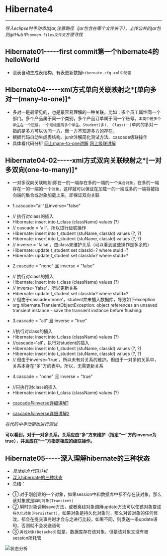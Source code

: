 ﻿# Hibernate4 #
---
*导入eclipse时手动添加jar,注意路径（jar包含在哪个文件夹下），上传公共的jar包到gitHub中`common-files文件夹`方便寻找*
## Hibernate01-----first commit第一个hibernate4的helloWorld
* 没表自动生成表结构，有表更新数据`hibernate.cfg.xml中配置`

## Hibernate04-----xml方式单向关联映射之*[单向多对一(many-to-one)]*
* 多对一是最常见的，也是最容易理解的一种关联。比如：多个员工属性同一个部门。多个产品属于同一个类别，多个产品订单属于同一个账号。`本类中是多个学生在一个班级，一个班级里有多个学生。Student(多)、 Class(一)`单向的多对一指的是多方可以访问一方，而一方不知道多方的存在。
* 根据代码自动生成表结构、junit注解简化测试方法、cascade级联操作
* 具体看代码分析
[网上many-to-one讲解](http://z-xiaofei168.iteye.com/blog/1017383)
[网上级联讲解](http://www.xuehuile.com/blog/9fb6686db07b4868a0dd4602fe697a2b.html)

## Hibernate04-02-----xml方式双向关联映射之*[一对多双向(one-to-many)]*
* 一对多双向关联映射:即在一的一端存在多的一端的一个`集合对象`，在多的一端存在一的一端的一个`对象`，这样就可以保证在加载一的一端或多的一端将被指向端的集合或对象加载上来，即保证双向关联

* 1.cascade="all"且inverse="false"
 - // 执行对class的插入
 - Hibernate: insert into t_class (className) values (?)
 - // cascade = 'all'，所以进行级联操作
 - Hibernate: insert into t_student (stuName, classId) values (?, ?)
 - Hibernate: insert into t_student (stuName, classId) values (?, ?)
 - // inverse = 'false'，由class来维护关系（可以看到这些操作是多余的）
 - Hibernate: update t_student set classId=? where stuId=?
 - Hibernate: update t_student set classId=? where stuId=?

* 2.cascade = "none" 且 inverse = "false"
 - // 执行对class的插入
 - Hibernate: insert into t_class (className) values (?)
 - // inverse='false'，所以更新关系 
 - Hibernate: update t_student set classId=? where stuId=?
 - // 但由于cascade='none'，student并未插入数据库，导致如下exception
 - org.hibernate.TransientObjectException: object references an unsaved transient instance - save the transient instance before flushing: 

* 3.cascade = "all" 且 inverse = "true"
 - //执行对class的插入 
 - Hibernate: insert into t_class (className) values (?)
 - //cascade='all'，执行对student的插入 
 - Hibernate: insert into t_student (stuName, classId) values (?, ?)
 - Hibernate: insert into t_student (stuName, classId) values (?, ?)
 - // 但由于inverse='true'，所以未有对关系的维护。但由于一对多的关系中，关系本身在“多”方的表中。所以，无需更新关系

* 4.cascade = "none" 且 inverse = "true"
 - //只执行对class的插入
 - Hibernate: insert into t_class (className) values (?)

* [cascade与inverse详细讲解1](http://blog.csdn.net/tlycherry/article/details/8976416)

* [cascade与inverse详细讲解2](http://m.doc00.com/doc/10110270p)

*在代码中手动更改进行测试*

**可以看到，对于一对多关系，关系应由“多”方来维护（指定“一”方的inverse为true），并且应在“一”方指定相应的级联操作。**

## Hibernate05-----深入理解hibernate的三种状态
* *具体结合代码分析*
* [深入hibernate的三种状态](http://www.cnblogs.com/xiaoluo501395377/p/3380270.html)
* 总结：
 - ①.对于刚创建的一个对象，如果session中和数据库中都不存在该对象，那么该对象就是`瞬时对象(Transient)`
 - ②.瞬时对象调用save方法，或者离线对象调用update方法可以使该对象变成`持久化对象(Persistent)`，如果对象是持久化对象时，那么对该对象的任何修改，都会在提交事务时才会与之进行比较，如果不同，则发送一条update语句，否则就不会发送语句
 - ③.`离线对象(Detached)`就是，数据库存在该对象，但是该对象又没有被session所托管

![状态分析](http://upload-images.jianshu.io/upload_images/2771329-3268b87f0a40e5b1.png?imageMogr2/auto-orient/strip%7CimageView2/2/w/1240)